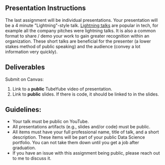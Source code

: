 Presentation Instructions
------

The last assignment will be individual presentations. Your presentation will be a 4 minute "Lightning"-style talk. [Lightning talks](https://en.wikipedia.org/wiki/Lightning_talk) are popular in tech, for example all the company pitches were lightning talks. It is also a common format to share / demo your work to gain greater recognition within an organization. These short talks are beneficial for the presenter (a lower stakes method of public speaking) and the audience (convey a lot information very quickly). 

Deliverables
-----

Submit on Canvas:

1. Link to a __public__ TubeYube video of presentation.
2. Link to __public__ slides. If there is code, it should be linked to in the slides. 

Guidelines:
-----

- Your talk must be public on YouTube.
- All presentations artifacts (e.g., slides and/or code) must be public.
- All items must have your full professional name, title of talk, and a short description. These items will be part of your public Data Science portfolio. You can not take them down until you get a job after graduation.
- If you have an issue with this assignment being public, please reach out to me to discuss it. 